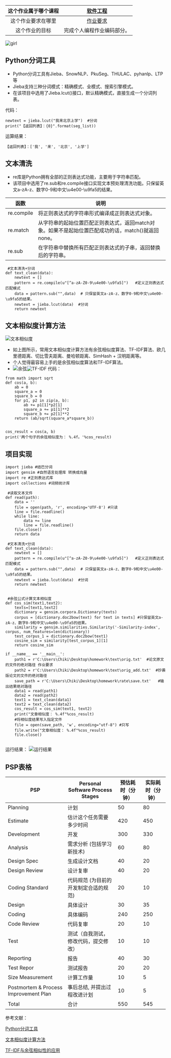
这个作业属于哪个课程 |[软件工程](https://edu.cnblogs.com/campus/gdgy/informationsecurity1812/)
:----:|:----:
这个作业要求在哪里 | [作业要求](https://edu.cnblogs.com/campus/gdgy/informationsecurity1812/homework/11155)
这个作业的目标 | 完成个人编程作业编码部分。

![girl](https://c-ssl.duitang.com/uploads/item/201702/14/20170214233531_etMNw.thumb.1000_0.gif)

## Python分词工具
- Python分词工具有Jieba、SnowNLP、PkuSeg、THULAC、pyhanlp、LTP等
- Jieba支持三种分词模式：精确模式、全模式、搜索引擎模式。
- 在该项目中选用了Jieba.lcut()接口，默认精确模式，直接生成一个分词列表。  

代码：
```
newtext = jieba.lcut("我来北京上学")  #分词
print("【返回列表】：{0}".format(seg_list))
```
运算结果：
```
【返回列表】：['我', '来', '北京', '上学']
```
## 文本清洗
- re库是Python拥有全部的正则表达式功能，主要用于字符串匹配。
- 该项目中选用了re.sub和re.compile接口实现文本预处理清洗功能。只保留英文a-zA-z、数字0-9和中文\u4e00-\u9fa5的结果。

函数 | 说明
---|---
re.compile | 将正则表达式的字符串形式编译成正则表达式对象。
re.match | 从字符串的起始位置匹配正则表达式，返回match对象。如果不是起始位置匹配成功的话，match()就返回none。
re.sub | 在字符串中替换所有匹配正则表达式的子串，返回替换后的字符串。


```
 #文本清洗+分词
def text_clean(data):
    newtext = []
    pattern = re.compile(u"[^a-zA-Z0-9\u4e00-\u9fa5]")   #定义正则表达式匹配模式
    data = pattern.sub("",data)  # 只保留英文a-zA-z、数字0-9和中文\u4e00-\u9fa5的结果。
    newtext = jieba.lcut(data)  #分词
    return newtext
```

## 文本相似度计算方法
![文本相似度](https://img-blog.csdnimg.cn/20191105152528460.png?x-oss-process=image/watermark,type_ZmFuZ3poZW5naGVpdGk,shadow_10,text_aHR0cHM6Ly90aGlua2dhbWVyLmJsb2cuY3Nkbi5uZXQ=,size_16,color_FFFFFF,t_70)
- 如上图所示，常用文本相似度计算方法有余弦相似度算法、TF-IDF算法、欧几里德距离、切比雪夫距离、曼哈顿距离、SimHash + 汉明距离等。
- 个人觉得最容易上手的是余弦相似度算法和TF-IDF算法。
- ![余弦](https://img-blog.csdnimg.cn/2019060420040818.png)![TF-IDF](https://img-blog.csdnimg.cn/20190604200527822.png?x-oss-process=image/watermark,type_ZmFuZ3poZW5naGVpdGk,shadow_10,text_aHR0cHM6Ly9ibG9nLmNzZG4ubmV0L3FxXzMzMzczODU4,size_16,color_FFFFFF,t_70)
代码：

```
from math import sqrt
def cos(a, b):
    ab = 0
    square_a = 0
    square_b = 0
    for p1, p2 in zip(a, b):
        ab += p1[1]*p2[1]
        square_a += p1[1]**2
        square_b += p2[1]**2
    return (ab/sqrt(square_a*square_b))
 
 
cos_result = cos(a, b)
print('两个句子的余弦相似度为： %.4f。'%cos_result)
```
## 项目实现

```
import jieba #结巴分词
import gensim #自然语言处理库 转换成向量
import re #正则表达式库
import collections #词频统计库
 
 #读取文本文件
def read(path):
    data = ''
    file = open(path, 'r', encoding='UTF-8') #只读
    line = file.readline()
    while line:
        data += line
        line = file.readline()
    file.close()
    return data
 
 #文本清洗+分词
def text_clean(data):
    newtext = []
    pattern = re.compile(u"[^a-zA-Z0-9\u4e00-\u9fa5]")   #定义正则表达式匹配模式
    data = pattern.sub("",data)  # 只保留英文a-zA-z、数字0-9和中文\u4e00-\u9fa5的结果。
    newtext = jieba.lcut(data)  #分词
    return newtext


 #余弦公式计算文本相似度
def cos_sim(text1,text2):
    texts=[text1,text2]
    dictionary = gensim.corpora.Dictionary(texts)
    corpus = [dictionary.doc2bow(text) for text in texts] #只保留英文a-zA-z、数字0-9和中文\u4e00-\u9fa5的结果。
    similarity = gensim.similarities.Similarity('-Similarity-index', corpus, num_features=len(dictionary))
    test_corpus_1 = dictionary.doc2bow(text1)
    cosine_sim = similarity[test_corpus_1][1]
    return cosine_sim
 
if __name__ == '__main__':
    path1 = r'C:\Users\Chiki\Desktop\homework\text\orig.txt'  #论文原文的文件的绝对路径 作业要求
    path2 = r'C:\Users\Chiki\Desktop\homework\text\orig_add.txt'  #抄袭版论文的文件的绝对路径
    save_path = r'C:\Users\Chiki\Desktop\homework\rate\save.txt'   #输出结果绝对路径
    data1 = read(path1)
    data2 = read(path2)
    text1 = text_clean(data1)
    text2 = text_clean(data2)
    cos_result = cos_sim(text1, text2)
    print("文章相似度： %.4f"%cos_result)
    #将相似度结果写入指定文件
    file = open(save_path, 'w', encoding="utf-8") #只写
    file.write("文章相似度： %.4f"%cos_result)
    file.close()
 
```
运行结果：
![运行结果](https://i.loli.net/2020/09/23/WqLdou6RUwa1AeC.png)


## PSP表格

PSP | Personal Software Process Stages | 预估耗时（分钟） | 实际耗时（分钟）
---|---|---|---
Planning | 计划 | 50 | 80
Estimate | 估计这个任务需要多少时间 | 420 | 450
Development | 开发 | 300 | 330
Analysis | 需求分析 (包括学习新技术) | 60 | 80
Design Spec | 生成设计文档 | 40 | 20 
Design Review | 设计复审 | 40 | 20
Coding Standard | 代码规范 (为目前的开发制定合适的规范) | 20 | 10
Design | 具体设计 | 30 | 35
Coding | 具体编码 | 240 | 250
Code Review | 代码复审 | 20 | 10
Test | 测试（自我测试，修改代码，提交修改） | 10 | 10
Reporting | 报告 | 40 | 30
Test Repor | 测试报告 | 20 | 20
Size Measurement | 计算工作量 | 10 | 5
Postmortem & Process Improvement Plan | 事后总结, 并提出过程改进计划 | 10 | 5
Total | 合计 | 550 | 545

 

 

参考文献：  

[Python分词工具](https://blog.csdn.net/qq_33431368/article/details/92473779)

[文本相似度计算方法](https://blog.csdn.net/Gamer_gyt/article/details/102916791?ops_request_misc=%257B%2522request%255Fid%2522%253A%2522160086497719724839219253%2522%252C%2522scm%2522%253A%252220140713.130102334..%2522%257D&request_id=160086497719724839219253&biz_id=0&utm_medium=distribute.pc_search_result.none-task-blog-2~all~top_click~default-4-102916791.nonecase&utm_term=%E6%96%87%E6%9C%AC%E7%9B%B8%E4%BC%BC%E5%BA%A6%E8%AE%A1%E7%AE%97&spm=1018.2118.3001.4187)

[TF-IDF与余弦相似性的应用](http://www.ruanyifeng.com/blog/2013/03/cosine_similarity.html)

